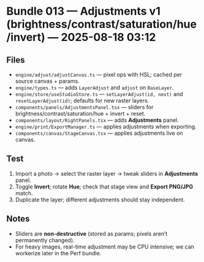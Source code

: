 # Bundle 013 — Adjustments v1 (brightness/contrast/saturation/hue/invert) — 2025-08-18 03:12

## Files
- `engine/adjust/adjustCanvas.ts` — pixel ops with HSL; cached per source canvas + params.
- `engine/types.ts` — adds `LayerAdjust` and `adjust` on `BaseLayer`.
- `engine/store/useStudioStore.ts` — `setLayerAdjust(id, next)` and `resetLayerAdjust(id)`; defaults for new raster layers.
- `components/panels/AdjustmentsPanel.tsx` — sliders for brightness/contrast/saturation/hue + invert + reset.
- `components/layout/RightPanels.tsx` — adds **Adjustments** panel.
- `engine/print/ExportManager.ts` — applies adjustments when exporting.
- `components/canvas/StageCanvas.tsx` — applies adjustments live on canvas.

## Test
1. Import a photo → select the raster layer → tweak sliders in **Adjustments** panel.  
2. Toggle **Invert**; rotate **Hue**; check that stage view and **Export PNG/JPG** match.  
3. Duplicate the layer; different adjustments should stay independent.

## Notes
- Sliders are **non-destructive** (stored as params; pixels aren’t permanently changed).  
- For heavy images, real-time adjustment may be CPU intensive; we can workerize later in the Perf bundle.
